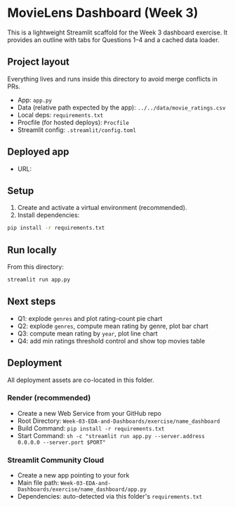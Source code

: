 # MovieLens Dashboard (Week 3)

This is a lightweight Streamlit scaffold for the Week 3 dashboard exercise. It provides an outline with tabs for Questions 1–4 and a cached data loader.

## Project layout
Everything lives and runs inside this directory to avoid merge conflicts in PRs.
- App: `app.py`
- Data (relative path expected by the app): `../../data/movie_ratings.csv`
- Local deps: `requirements.txt`
- Procfile (for hosted deploys): `Procfile`
- Streamlit config: `.streamlit/config.toml`

## Deployed app
- URL: <your-deployed-link-here>

## Setup
1. Create and activate a virtual environment (recommended).
2. Install dependencies:
```bash
pip install -r requirements.txt
```

## Run locally
From this directory:
```bash
streamlit run app.py
```

## Next steps
- Q1: explode `genres` and plot rating-count pie chart
- Q2: explode `genres`, compute mean rating by genre, plot bar chart
- Q3: compute mean rating by `year`, plot line chart
- Q4: add min ratings threshold control and show top movies table

## Deployment
All deployment assets are co-located in this folder.

### Render (recommended)
- Create a new Web Service from your GitHub repo
- Root Directory: `Week-03-EDA-and-Dashboards/exercise/name_dashboard`
- Build Command: `pip install -r requirements.txt`
- Start Command: `sh -c "streamlit run app.py --server.address 0.0.0.0 --server.port $PORT"`

### Streamlit Community Cloud
- Create a new app pointing to your fork
- Main file path: `Week-03-EDA-and-Dashboards/exercise/name_dashboard/app.py`
- Dependencies: auto-detected via this folder's `requirements.txt`
